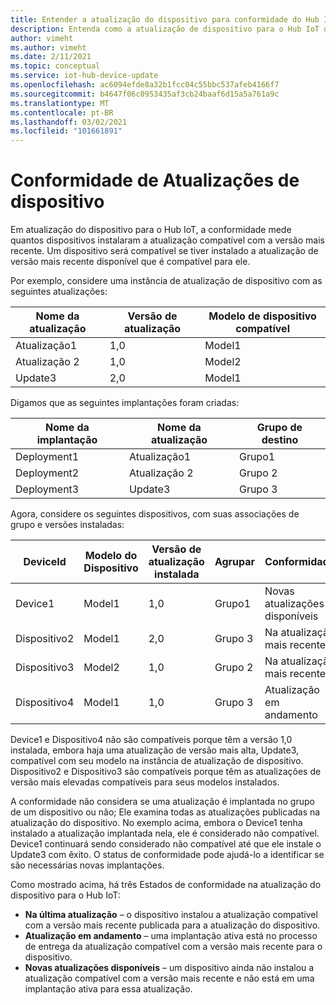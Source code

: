 ```yaml
---
title: Entender a atualização do dispositivo para conformidade do Hub IoT do Azure | Microsoft Docs
description: Entenda como a atualização de dispositivo para o Hub IoT do Azure mede a conformidade da atualização do dispositivo.
author: vimeht
ms.author: vimeht
ms.date: 2/11/2021
ms.topic: conceptual
ms.service: iot-hub-device-update
ms.openlocfilehash: ac6094efde8a32b1fcc04c55bbc537afeb4166f7
ms.sourcegitcommit: b4647f06c0953435af3cb24baaf6d15a5a761a9c
ms.translationtype: MT
ms.contentlocale: pt-BR
ms.lasthandoff: 03/02/2021
ms.locfileid: "101661891"
---
```

# <a name="device-update-compliance"></a>Conformidade de Atualizações de dispositivo

Em atualização do dispositivo para o Hub IoT, a conformidade mede quantos dispositivos instalaram a atualização compatível com a versão mais recente. Um dispositivo será compatível se tiver instalado a atualização de versão mais recente disponível que é compatível para ele. 

Por exemplo, considere uma instância de atualização de dispositivo com as seguintes atualizações:

|Nome da atualização|Versão de atualização|Modelo de dispositivo compatível|
|-----------|--------------|-----------------------|
|Atualização1    |1,0    |Model1|
|Atualização 2    |1,0    |Model2|
|Update3    |2,0    |Model1|

Digamos que as seguintes implantações foram criadas:

|Nome da implantação    |Nome da atualização    |Grupo de destino|
|-----------|--------------|-------------------|
|Deployment1    |Atualização1    |Grupo1|
|Deployment2    |Atualização 2    |Grupo 2|
|Deployment3    |Update3    |Grupo 3|

Agora, considere os seguintes dispositivos, com suas associações de grupo e versões instaladas:

|DeviceId   |Modelo do Dispositivo   |Versão de atualização instalada|Agrupar |Conformidade|
|-----------|--------------|-----------------------|-----|---------|
|Device1    |Model1 |1,0    |Grupo1 |Novas atualizações disponíveis</span>|
|Dispositivo2    |Model1 |2,0    |Grupo 3 |Na atualização mais recente|
|Dispositivo3    |Model2 |1,0    |Grupo 2 |Na atualização mais recente|
|Dispositivo4    |Model1 |1,0    |Grupo 3 |Atualização em andamento|

Device1 e Dispositivo4 não são compatíveis porque têm a versão 1,0 instalada, embora haja uma atualização de versão mais alta, Update3, compatível com seu modelo na instância de atualização de dispositivo. Dispositivo2 e Dispositivo3 são compatíveis porque têm as atualizações de versão mais elevadas compatíveis para seus modelos instalados.

A conformidade não considera se uma atualização é implantada no grupo de um dispositivo ou não; Ele examina todas as atualizações publicadas na atualização do dispositivo. No exemplo acima, embora o Device1 tenha instalado a atualização implantada nela, ele é considerado não compatível. Device1 continuará sendo considerado não compatível até que ele instale o Update3 com êxito. O status de conformidade pode ajudá-lo a identificar se são necessárias novas implantações. 

Como mostrado acima, há três Estados de conformidade na atualização do dispositivo para o Hub IoT:

*   **Na última atualização** – o dispositivo instalou a atualização compatível com a versão mais recente publicada para a atualização do dispositivo.
*   **Atualização em andamento** – uma implantação ativa está no processo de entrega da atualização compatível com a versão mais recente para o dispositivo.
*   **Novas atualizações disponíveis** – um dispositivo ainda não instalou a atualização compatível com a versão mais recente e não está em uma implantação ativa para essa atualização.
